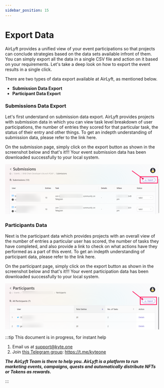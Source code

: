 ```yaml
---
sidebar_position: 15
---
```


# Export Data

AirLyft provides a unified view of your event participations so that projects can conclude strategies based on the data sets available infront of them. You can simply export all the data in a single CSV file and action on it based on your requirements. Let's take a deep look on how to export the event results in a single click.

There are two types of data export available at AirLyft, as mentioned below. 

- **Submission Data Export**  
- **Participant Data Export**

### Submissions Data Export

Let's first understand on submission data export. AirLyft provides projects with submission data in which you can view task level breakdown of user participations, the number of entries they scored for that particular task, the status of their entry and other things. To get an indepth understanding of submission data, please refer to the link here. 

On the submission page, simply click on the export button as shown in the screenshot below and that's it!!! Your event submission data has been downloaded successfully to your local system.

![Submission Export](../images/submissionexport.png)

### Participants Data

Next is the participant data which provides projects with an overall view of the number of entries a particular user has scored, the number of tasks they have completed, and also provide a link to check on what actions have they performed as a part of this event. To get an indepth understanding of participant data, please refer to the link here. 

On the participant page, simply click on the export button as shown in the screenshot below and that's it!!! Your event participation data has been downloaded successfully to your local system.

![Participation Data](../images/participantexport.png)

:::tip This document is in progress, for instant help

1. Email us at support@kyte.one
2. Join [this Telegram group](https://t.me/kyteone): https://t.me/kyteone

**_The AirLyft Team is there to help you. AirLyft is a platform to run marketing events, campaigns, quests and automatically distribute NFTs or Tokens as rewards._**

:::